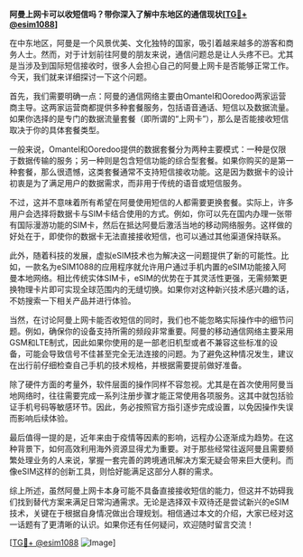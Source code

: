 **阿曼上网卡可以收短信吗？带你深入了解中东地区的通信现状[[TG💪+ @esim1088](https://t.me/s/esim1088)]**

在中东地区，阿曼是一个风景优美、文化独特的国家，吸引着越来越多的游客和商务人士。然而，对于计划前往阿曼的朋友来说，通信问题总是让人头疼不已。尤其是当涉及到国际短信接收时，很多人会担心自己的阿曼上网卡是否能够正常工作。今天，我们就来详细探讨一下这个问题。

首先，我们需要明确一点：阿曼的通信网络主要由Omantel和Ooredoo两家运营商主导。这两家运营商都提供多种套餐服务，包括语音通话、短信以及数据流量。如果你选择的是专门的数据流量套餐（即所谓的“上网卡”），那么是否能接收短信取决于你的具体套餐类型。

一般来说，Omantel和Ooredoo提供的数据套餐分为两种主要模式：一种是仅限于数据传输的服务；另一种则是包含短信功能的综合型套餐。如果你购买的是第一种套餐，那么很遗憾，这类套餐通常不支持短信接收功能。这是因为数据卡的设计初衷是为了满足用户的数据需求，而非用于传统的语音或短信服务。

不过，这并不意味着所有希望在阿曼使用短信的人都需要更换套餐。实际上，许多用户会选择将数据卡与SIM卡结合使用的方式。例如，你可以先在国内办理一张带有国际漫游功能的SIM卡，然后在抵达阿曼后激活当地的移动网络服务。这样做的好处在于，即使你的数据卡无法直接接收短信，也可以通过其他渠道保持联系。

此外，随着科技的发展，虚拟eSIM技术也为解决这一问题提供了新的可能性。比如，一款名为eSIM1088的应用程序就允许用户通过手机内置的eSIM功能接入阿曼本地网络。相比传统实体SIM卡，eSIM的优势在于其灵活性更强，无需频繁更换物理卡片即可实现全球范围内的无缝切换。如果你对这种新兴技术感兴趣的话，不妨搜索一下相关产品并进行体验。

当然，在讨论阿曼上网卡能否收短信的同时，我们也不能忽略实际操作中的细节问题。例如，确保你的设备支持所需的频段非常重要。阿曼的移动通信网络主要采用GSM和LTE制式，因此如果你使用的是一部老旧机型或者不兼容这些标准的设备，可能会导致信号不佳甚至完全无法连接的问题。为了避免这种情况发生，建议在出行前仔细检查自己手机的技术规格，并根据需要提前做好准备。

除了硬件方面的考量外，软件层面的操作同样不容忽视。尤其是在首次使用阿曼当地网络时，往往需要完成一系列注册步骤才能正常使用各项服务。这其中就包括验证手机号码等敏感环节。因此，务必按照官方指引逐步完成设置，以免因操作失误而影响后续体验。

最后值得一提的是，近年来由于疫情等因素的影响，远程办公逐渐成为趋势。在这种背景下，如何高效利用海外资源显得尤为重要。对于那些经常往返阿曼且需要频繁处理业务的人来说，掌握一套完善的跨境通讯解决方案无疑会带来巨大便利。而像eSIM这样的创新工具，则恰好能满足这部分人群的需求。

综上所述，虽然阿曼上网卡本身可能不具备直接接收短信的能力，但这并不妨碍我们找到替代方案来满足日常沟通需求。无论是选择双卡双待还是尝试新兴的eSIM技术，关键在于根据自身情况做出合理规划。相信通过本文的介绍，大家已经对这一话题有了更清晰的认识。如果你还有任何疑问，欢迎随时留言交流！

[[TG💪+ @esim1088](https://t.me/s/esim1088) ![Image](https://i.postimg.cc/4NQfJmqS/Snipaste-2025-05-13-00-14-12.png)]